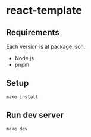 # react-template

## Requirements

Each version is at package.json.

- Node.js
- pnpm

## Setup

```
make install
```

## Run dev server

```
make dev
```
